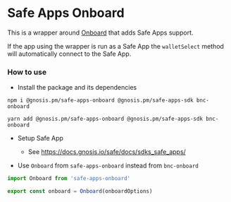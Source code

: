 # Safe Apps Onboard

This is a wrapper around [Onboard](https://github.com/blocknative/onboard) that adds Safe Apps support.

If the app using the wrapper is run as a Safe App the `walletSelect` method will automatically connect to the Safe App.

### How to use

- Install the package and its dependencies

```
npm i @gnosis.pm/safe-apps-onboard @gnosis.pm/safe-apps-sdk bnc-onboard 

yarn add @gnosis.pm/safe-apps-onboard @gnosis.pm/safe-apps-sdk bnc-onboard 
```


- Setup Safe App
  - See https://docs.gnosis.io/safe/docs/sdks_safe_apps/


- Use `Onboard` from `safe-apps-onboard` instead from `bnc-onboard`

```js
import Onboard from 'safe-apps-onboard'

export const onboard = Onboard(onboardOptions)
```
